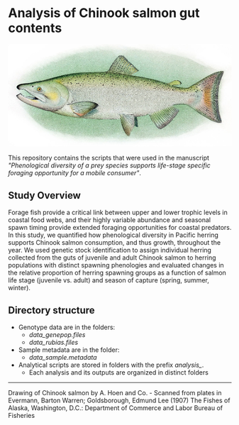 # Analysis of Chinook salmon gut contents

![salmon-img](https://github.com/EleniLPetrou/gut_contents_manuscript/blob/master/images/salmon.jpg?raw=true)

This repository contains the scripts that were used in the manuscript *"Phenological diversity of a prey species supports life-stage specific foraging opportunity for a mobile consumer"*.

## Study Overview

Forage fish provide a critical link between upper and lower trophic levels in coastal food webs, and their highly variable abundance and seasonal spawn timing provide extended foraging opportunities for coastal predators. In this study, we quantified how phenological diversity in Pacific herring supports Chinook salmon consumption, and thus growth, throughout the year. We used genetic stock identification to assign individual herring collected from the guts of juvenile and adult Chinook salmon to herring populations with distinct spawning phenologies and evaluated changes in the relative proportion of herring spawning groups as a function of salmon life stage (juvenile vs. adult) and season of capture (spring, summer, winter). 


## Directory structure

- Genotype data are in the folders:
    - *data_genepop.files*
    - *data_rubias.files*
- Sample metadata are in the folder:
  - *data_sample.metadata* 
- Analytical scripts are stored in folders with the prefix *analysis_*.
    - Each analysis and its outputs are organized in distinct folders 
    
---
Drawing of Chinook salmon by A. Hoen and Co. - Scanned from plates in Evermann, Barton Warren; Goldsborough, Edmund Lee (1907) The Fishes of Alaska, Washington, D.C.: Department of Commerce and Labor Bureau of Fisheries


